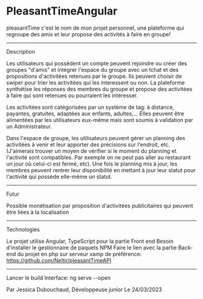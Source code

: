 # PleasantTimeAngular

pleasantTime c'est le nom de mon projet personnel, 
une plateforme qui regroupe des amis et leur propose des activités à faire en groupe!

--------------------
Description


Les utilisateurs qui possèdent un compte peuvent rejoindre ou créer des groupes "d'amis" et intégrer l'espace du groupe avec un tchat et des propositions d'activitées retenues par le groupe.
Ils peuvent choisir de swiper pour trier les activitées qui les interessent ou non. 
La plateforme synthétise les réponses des membres du groupe et propose des activitées à faire qui sont retenues ou pourraient les intéresser.

Les activitées sont catégorisées par un système de tag: à distance, payantes, gratuites, adaptées aux enfants, adultes,...
Elles peuvent être alimentées par les utilisateurs eux-même mais sont soumis à validation par un Administrateur.

Dans l'espace de groupe, les utilisateurs peuvent gérer un planning des activitées à venir et leur apporter des précisions sur l'endroit, etc. 
(J'aimerais trouver un moyen de vérifier si le moment du planning et l'activité sont compatibles. Par exemple on ne peut pas aller au restaurant un jour où celui-ci est fermé, etc).
Une fois le planning mis à jour, les membres peuvent rentrer leur disponibilité en mettant à jour leur statut pour l'activité qui possède elle-même un statut.

--------------------
Futur

Possible monétisation par proposition d'activitées publicitaires qui peuvent être liées à la localisation

--------------------
Technologies

Le projet utilise Angular, TypeScript pour la partie Front end
Besoin d'installer le gestionnaire de paquets NPM
Faire le lien avec la partie Back-end du projet en php sur serveur xamp de préférence: https://github.com/Neltir/pleasantTimeAPI

--------------------
Lancer le build Interface: ng serve --open


Par Jessica Dubouchaud, Développeuse junior
Le 24/03/2023
